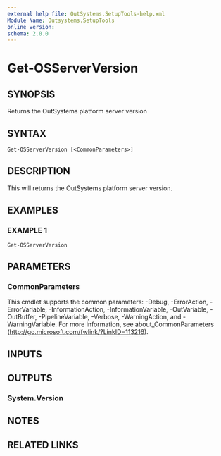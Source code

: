 ```yaml
---
external help file: OutSystems.SetupTools-help.xml
Module Name: Outsystems.SetupTools
online version:
schema: 2.0.0
---
```


# Get-OSServerVersion

## SYNOPSIS
Returns the OutSystems platform server version

## SYNTAX

```
Get-OSServerVersion [<CommonParameters>]
```

## DESCRIPTION
This will returns the OutSystems platform server version.

## EXAMPLES

### EXAMPLE 1
```
Get-OSServerVersion
```

## PARAMETERS

### CommonParameters
This cmdlet supports the common parameters: -Debug, -ErrorAction, -ErrorVariable, -InformationAction, -InformationVariable, -OutVariable, -OutBuffer, -PipelineVariable, -Verbose, -WarningAction, and -WarningVariable.
For more information, see about_CommonParameters (http://go.microsoft.com/fwlink/?LinkID=113216).

## INPUTS

## OUTPUTS

### System.Version

## NOTES

## RELATED LINKS
